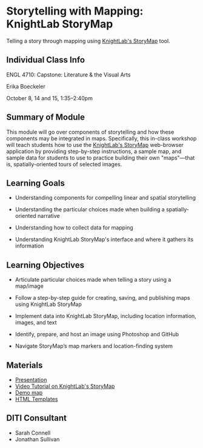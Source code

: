 <h1>Storytelling with Mapping: KnightLab StoryMap</h1>

Telling a story through mapping using [KnightLab's StoryMap](http://storymap.knightlab.com/) tool.

<h2>Individual Class Info</h2>

ENGL 4710: Capstone: Literature & the Visual Arts

Erika Boeckeler

October 8, 14 and 15, 1:35–2:40pm

<h2>Summary of Module</h2>

This module will go over components of storytelling and how these components may be integrated in maps. Specifically, this in-class workshop will teach students how to use the [KnightLab's StoryMap](http://storymap.knightlab.com/) web-browser application by providing step-by-step instructions, a sample map, and sample data for students to use to practice building their own "maps"—that is, spatially-oriented tours of selected images. 

<h2>Learning Goals</h2>

* Understanding components for compelling linear and spatial storytelling

* Understanding the particular choices made when building a spatially-oriented narrative

* Understanding how to collect data for mapping

* Understanding KnightLab StoryMap's interface and where it gathers its information

<h2>Learning Objectives</h2>

* Articulate particular choices made when telling a story using a map/image

* Follow a step-by-step guide for creating, saving, and publishing maps using KnightLab StoryMap

* Implement data into KnightLab StoryMap, including location information, images, and text
* Identify, prepare, and host an image using Photoshop and GitHub
* Navigate StoryMap’s map markers and location-finding system

<h2>Materials</h2>

* [Presentation](https://github.com/NULabNortheastern/digitalassignmentshowcase/blob/master/mapping/capstone-fall2020-boeckeler/Slides.pdf)
* [Video Tutorial on KnightLab's StoryMap](https://www.youtube.com/watch?v=X33ud7RYZFg&feature=youtu.be)
* [Demo map](https://uploads.knightlab.com/storymapjs/f56b67af620a9d6f7705bfd2a2e5f61b/demo-history-of-boston/index.html)
* [HTML Templates](https://github.com/NULabNortheastern/digitalassignmentshowcase/blob/master/mapping/capstone-fall2020-boeckeler/HTML_Templates.txt)




<h2>DITI Consultant</h2>

* Sarah Connell
* Jonathan Sullivan

